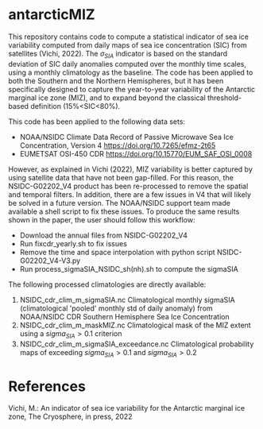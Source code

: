 # antarcticMIZ

This repository contains code to compute a statistical indicator of sea ice variability 
computed from daily maps of sea ice concentration (SIC) from satellites (Vichi, 2022). 
The $\sigma_{SIA}$ indicator is based on the standard deviation of SIC daily anomalies computed over
the monthly time scales, using a monthly climatology as the baseline.
The code has been applied to both the Southern and the Northern Hemispheres, but it has been 
specifically designed to capture the year-to-year variability of the Antarctic marginal ice zone (MIZ), 
and to expand beyond the classical threshold-based definition (15%<SIC<80%).

This code has been applied to the following data sets:
* NOAA/NSIDC Climate Data Record of Passive Microwave Sea Ice Concentration, Version 4 <https://doi.org/10.7265/efmz-2t65>
* EUMETSAT OSI-450 CDR <https://doi.org/10.15770/EUM_SAF_OSI_0008>

However, as explained in Vichi (2022), MIZ variability is better captured by using satellite data that have not been 
gap-filled. For this reason, the NSIDC-G02202\_V4 product has been re-processed to remove the spatial and temporal 
filters. In addition, there are a few issues in V4 that will likely be solved in a future version.
The NOAA/NSIDC support team made available a shell script to fix these issues.
To produce the same results shown in the paper, the user should follow this workflow:

* Download the annual files from NSIDC-G02202\_V4
* Run fixcdr\_yearly.sh to fix issues
* Remove the time and space interpolation with python script NSIDC-G02202\_V4-V3.py
* Run process\_sigmaSIA\_NSIDC\_sh(nh).sh to compute the sigmaSIA

The following processed climatologies are directly available:
1. NSIDC_cdr_clim_m_sigmaSIA.nc <DOI> Climatological monthly sigmaSIA (climatological 'pooled' monthly std of daily anomaly) from NOAA/NSIDC CDR Southern Hemisphere Sea Ice Concentration
2. NSIDC_cdr_clim_m_maskMIZ.nc <DOI> Climatological mask of the MIZ extent using a $sigma_{SIA}>0.1$ criterion
3. NSIDC_cdr_clim_m_sigmaSIA_exceedance.nc <DOI> Climatological probability maps of exceeding $sigma_{SIA}>0.1$ and $sigma_{SIA}>0.2$

# References

Vichi, M.: An indicator of sea ice variability for the Antarctic marginal ice zone, The Cryosphere, in press, 2022
